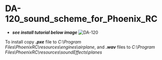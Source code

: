 # DA-120_sound_scheme_for_Phoenix_RC
  * ***see install tutorial below image***
![DA-120](https://cdn.shopify.com/s/files/1/0826/8595/products/DA-120_1024x1024.jpg?v=1431524674)

To install copy ***.pxe*** file to *C:\Program Files\PhoenixRC\resources\engines\airplane*, and ***.wav*** files to *C:\Program Files\PhoenixRC\resources\soundEffects\planes*
